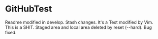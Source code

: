 # GitHubTest
Readme modified in develop. Stash changes.
It's a Test modified by Vim. This is a SHIT.
Staged area and local area deleted by reset (--hard).
Bug fixed.
